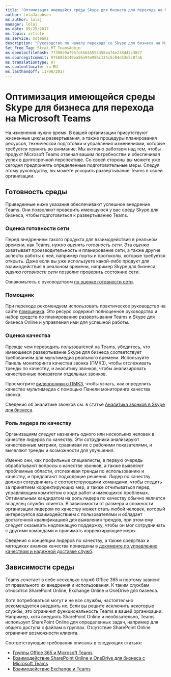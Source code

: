 ```yaml
---
title: "Оптимизация имеющейся среды Skype для бизнеса для перехода на Microsoft Teams"
author: LolaJacobsen
ms.author: lolaj
manager: lolaj
ms.date: 09/25/2017
ms.topic: article
ms.service: msteams
description: "Руководство по началу перехода со Skype для бизнеса на Microsoft Teams."
Set_Free_Tag: Strat_MT_TeamsAdmin
ms.openlocfilehash: 7f398e9af95fc65645555358ea74e238d42c3827
ms.sourcegitcommit: 9756856140ea56a94e986c134c5c04e53e5c0fa6
ms.translationtype: HT
ms.contentlocale: ru-RU
ms.lasthandoff: 11/08/2017
---
```

<a name="optimize-your-current-skype-for-business-environment-for-microsoft-teams"></a>Оптимизация имеющейся среды Skype для бизнеса для перехода на Microsoft Teams
==============================================================

На изменения нужно время. В вашей организации присутствуют жизненные циклы развертывания, а также процедуры планирования ресурсов, технической подготовки и управления изменениями, которые требуется принять во внимание. Мы активно работаем над тем, чтобы продукт Microsoft Teams отвечал вашим потребностям и обеспечивал успех в долгосрочной перспективе. Со своей стороны вы можете уже сегодня предпринять определенные подготовительные меры. Следуя этому руководству, вы можете ускорить развертывание Teams в своей организации.

## <a name="environmental-readiness"></a>Готовность среды


Приведенные ниже указания обеспечивают успешное внедрение Teams. Они позволяют проверить имеющуюся у вас среду Skype для бизнеса, чтобы подготовиться к развертыванию Teams.   


### <a name="network-readiness-assessment"></a>Оценка готовности сети


Перед внедрением такого продукта для взаимодействия в реальном времени, как Teams, нужно *оценить готовность сети*. Эта *оценка* охватывает производительность и планирование сети, а также другие аспекты работы с ней, например порты и протоколы, которые требуется открыть. Даже если вы уже используете какой-либо продукт для взаимодействия в реальном времени, например Skype для бизнеса, *оценка готовности сети* позволит проверить состояние сети.

Ознакомьтесь с руководством [по оценке готовности сети](https://go.microsoft.com/fwlink/?linkid=859069).

### <a name="my-advisor"></a>Помощник


При переходе рекомендуем использовать практическое руководство на сайте [помощника](http://aka.ms/myadvisor). Это ресурс содержит полноценное руководство и набор средств по планированию развертывания Teams и Skype для бизнеса Online и управления ими для успешной работы.


### <a name="quality-assessment"></a>Оценка качества


Прежде чем переводить пользователей на Teams, убедитесь, что имеющееся развертывание Skype для бизнеса соответствует требованиям для мультимедиа реального времени. Используйте Панель мониторинга качества звонка (ПМКЗ), чтобы отслеживать тренды по качеству, и аналитику звонков, чтобы анализировать качественные показатели отдельных звонков.

Просмотрите [видеоролики о ПМКЗ](https://www.skypeoperationsframework.com/Academy?SOFTrainings=Leverage%20the%20Investigate%20Media%20Quality%20using%20CQD%20Videos), чтобы узнать, как определить качество мультимедиа с помощью Панели мониторинга качества звонка.

Сведения об аналитике звонков см. в статье [Аналитика звонков в Skype для бизнеса](https://support.office.com/article/Set-up-Skype-for-Business-Call-Analytics-fbf7247a-84ae-46cc-9204-2c45b1c734cd).

### <a name="quality-champion-role"></a>Роль лидера по качеству


Организациям следует назначить одного или нескольких человек в качестве лидеров по качеству. Эти сотрудники анализируют качественные метрики, сравнивая их с рабочими показателями, и выявляют тренды и возможности для улучшения.

Именно они, как профильные специалисты, в первую очередь обрабатывают вопросы о качестве звонков, а также выявляют проблемные области, отслеживая тренды по использованию и качеству, и предлагают подходящие решения. Лидер по качеству должен сотрудничать с соответствующими командами, чтобы следить за принятием корректирующих мер, а также отчитываться перед управляющим комитетом о ходе работ и имеющихся проблемах. Оптимальным кандидатом на роль лидера по качеству обычно является владелец службы клиента. В зависимости от размера и сложности организации лидером по качеству может стать любой человек, который интересуется взаимодействием с пользователями и обладает достаточной квалификацией для выявления трендов, при этом ему следует оказывать надлежащую поддержку, чтобы он мог сотрудничать с другими командами и принимать корректирующие меры.

Сведения о концепции лидеров по качеству, а также средствах и методиках анализа качества приведены в [документе по управлению качеством и надежной доставке служб](https://go.microsoft.com/fwlink/?linkid=859071).

## <a name="environmental-dependencies"></a>Зависимости среды


Teams сочетает в себе несколько служб Office 365 и поэтому зависит от правильного их внедрения и использования. К таким службам относятся SharePoint Online, Exchange Online и OneDrive для бизнеса.

Хотя потребоваться могут и не все службы, настоятельно рекомендуется внедрить их. Если вы решите исключить некоторые службы, это ограничит функциональность Teams в вашей организации. Например, хотя внедрять SharePoint Online и необязательно, Teams использует SharePoint Online для определенных задач, например для общего доступа к файлам в группах. Отсутствие SharePoint Online ограничит возможности клиента.

Соответствующие требования описаны в следующих статьях:
- [Группы Office 365 и Microsoft Teams ](Office-365-groups.md)
- [Взаимодействие SharePoint Online и OneDrive для бизнеса с Microsoft Teams](SharePoint-OneDrive-interact.md) 
- [Взаимодействие Exchange и Teams ](Exchange-Teams-interact.md)



